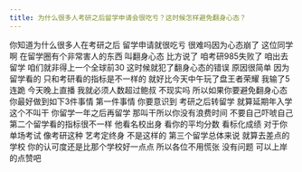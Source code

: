 ```yaml
---
title: 为什么很多人考研之后留学申请会很吃亏？这时候怎样避免翻身心态？
---
```

你知道为什么很多人在考研之后
留学申请就很吃亏
很难吗因为心态崩了
这位同学啊
在留学圈有个非常害人的东西
叫翻身心态
比方说了
咱考研985失败了
咱出去留学
咱们就非得上一个全球前30
这时候就犯了翻身心态的错误
原因很简单
因为留学看的
只和考研看的指标是不一样的
就好比今天中午玩了盘王者荣耀
我输了5连跪
今天晚上直播
我就必须人数超过鲍叔
不现实吗
所以如果你要避免翻身心态
你最好做到如下3件事情
第一件事情
你要意识到
考研之后转留学
就算延期年入学
这个不叫干
你留学一年之后再留学
那叫干所以你没有浪费时间
不要自己吓唬自己
第二个留学看的指标很不一样
他看名校出身
看你的平均分数
看标化成绩
对于你单场考试
像考研这种
艺考定终身
不是这样的
第三个留学总体来说
就算去差点的学校
你的认可度还是比那个学校好一点点
所以各位不用慌张
没有问题
可以上岸的点赞吧
